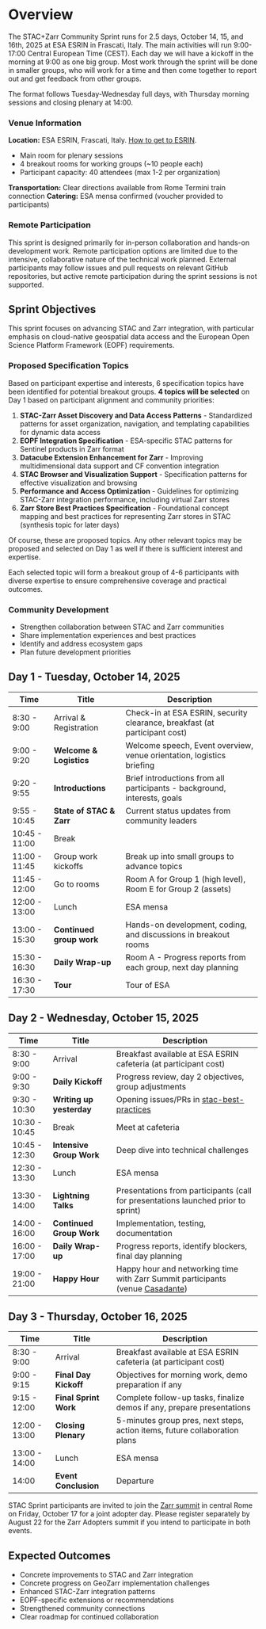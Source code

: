 # Overview

The STAC+Zarr Community Sprint runs for 2.5 days, October 14, 15, and 16th, 2025 at ESA ESRIN in Frascati, Italy. The main activities will run 9:00-17:00 Central European Time (CEST). Each day we will have a kickoff in the morning at 9:00 as one big group. Most work through the sprint will be done in smaller groups, who will work for a time and then come together to report out and get feedback from other groups.

The format follows Tuesday-Wednesday full days, with Thursday morning sessions and closing plenary at 14:00.

### Venue Information

**Location:** ESA ESRIN, Frascati, Italy. [How to get to ESRIN](https://www.esa.int/About_Us/ESRIN/Getting_to_ESRIN).

- Main room for plenary sessions
- 4 breakout rooms for working groups (~10 people each)
- Participant capacity: 40 attendees (max 1-2 per organization)

**Transportation:** Clear directions available from Rome Termini train connection
**Catering:** ESA mensa confirmed (voucher provided to participants)

### Remote Participation

This sprint is designed primarily for in-person collaboration and hands-on development work. Remote participation options are limited due to the intensive, collaborative nature of the technical work planned. External participants may follow issues and pull requests on relevant GitHub repositories, but active remote participation during the sprint sessions is not supported.

## Sprint Objectives

This sprint focuses on advancing STAC and Zarr integration, with particular emphasis on cloud-native geospatial data access and the European Open Science Platform Framework (EOPF) requirements.

### Proposed Specification Topics

Based on participant expertise and interests, 6 specification topics have been identified for potential breakout groups. **4 topics will be selected** on Day 1 based on participant alignment and community priorities:

1. **STAC-Zarr Asset Discovery and Data Access Patterns** - Standardized patterns for asset organization, navigation, and templating capabilities for dynamic data access
2. **EOPF Integration Specification** - ESA-specific STAC patterns for Sentinel products in Zarr format
3. **Datacube Extension Enhancement for Zarr** - Improving multidimensional data support and CF convention integration
4. **STAC Browser and Visualization Support** - Specification patterns for effective visualization and browsing
5. **Performance and Access Optimization** - Guidelines for optimizing STAC-Zarr integration performance, including virtual Zarr stores
6. **Zarr Store Best Practices Specification** - Foundational concept mapping and best practices for representing Zarr stores in STAC (synthesis topic for later days)

Of course, these are proposed topics. Any other relevant topics may be proposed and selected on Day 1 as well if there is sufficient interest and expertise.

Each selected topic will form a breakout group of 4-6 participants with diverse expertise to ensure comprehensive coverage and practical outcomes.

### Community Development

- Strengthen collaboration between STAC and Zarr communities
- Share implementation experiences and best practices
- Identify and address ecosystem gaps
- Plan future development priorities

## Day 1 - Tuesday, October 14, 2025

| **Time**      | **Title**                | **Description**                                                            |
| ------------- | ------------------------ | -------------------------------------------------------------------------- |
| 8:30 - 9:00   | Arrival & Registration   | Check-in at ESA ESRIN, security clearance, breakfast (at participant cost) |
| 9:00 - 9:20   | **Welcome & Logistics**  | Welcome speech, Event overview, venue orientation, logistics briefing      |
| 9:20 - 9:55   | **Introductions**        | Brief introductions from all participants - background, interests, goals   |
| 9:55 - 10:45  | **State of STAC & Zarr** | Current status updates from community leaders                              |
| 10:45 - 11:00 | Break                    |                                                                            |
| 11:00 - 11:45 | Group work kickoffs      | Break up into small groups to advance topics                               |
| 11:45 - 12:00 | Go to rooms              | Room A for Group 1 (high level), Room E for Group 2 (assets)     
| 12:00 - 13:00 | Lunch                    | ESA mensa                                                                  |
| 13:00 - 15:30 | **Continued group work** | Hands-on development, coding, and discussions in breakout rooms            |
| 15:30 - 16:30 | **Daily Wrap-up**        | Room A - Progress reports from each group, next day planning               |
| 16:30 - 17:30 | **Tour**                 | Tour of ESA                                                                |

## Day 2 - Wednesday, October 15, 2025

| **Time**      | **Title**                | **Description**                                                                                                             |
| ------------- | ------------------------ | --------------------------------------------------------------------------------------------------------------------------- |
| 8:30 - 9:00   | Arrival                  | Breakfast available at ESA ESRIN cafeteria (at participant cost)                                                            |
| 9:00 - 9:30   | **Daily Kickoff**        | Progress review, day 2 objectives, group adjustments                                                                        |
| 9:30 - 10:30  | **Writing up yesterday** | Opening issues/PRs in [stac-best-practices](https://github.com/radiantearth/stac-best-practices/)                           |
| 10:30 - 10:45 | Break                    | Meet at cafeteria                                                                                                           |
| 10:45 - 12:30 | **Intensive Group Work** | Deep dive into technical challenges                                                                                         |
| 12:30 - 13:30 | Lunch                    | ESA mensa                                                                                                                   |
| 13:30 - 14:00 | **Lightning Talks**      | Presentations from participants (call for presentations launched prior to sprint)                                           |
| 14:00 - 16:00 | **Continued Group Work** | Implementation, testing, documentation                                                                                      |
| 16:00 - 17:00 | **Daily Wrap-up**        | Progress reports, identify blockers, final day planning                                                                     |
| 19:00 - 21:00 | **Happy Hour**           | Happy hour and networking time with Zarr Summit participants (venue [Casadante](https://maps.app.goo.gl/ngFdeu2h1Maxgxej6)) |

## Day 3 - Thursday, October 16, 2025

| **Time**      | **Title**             | **Description**                                                            |
| ------------- | --------------------- | -------------------------------------------------------------------------- |
| 8:30 - 9:00   | Arrival               | Breakfast available at ESA ESRIN cafeteria (at participant cost)           |
| 9:00 - 9:15   | **Final Day Kickoff** | Objectives for morning work, demo preparation if any                       |
| 9:15 - 12:00  | **Final Sprint Work** | Complete follow-up tasks, finalize demos if any, prepare presentations     |
| 12:00 - 13:00 | **Closing Plenary**   | 5-minutes group pres, next steps, action items, future collaboration plans |
| 13:00 - 14:00 | Lunch                 | ESA mensa                                                                  |
| 14:00         | **Event Conclusion**  | Departure                                                                  |

STAC Sprint participants are invited to join the [Zarr summit](https://zarr-summit-2025.netlify.app/) in central Rome on Friday, October 17 for a joint adopter day.
Please register separately by August 22 for the Zarr Adopters summit if you intend to participate in both events.

## Expected Outcomes

- Concrete improvements to STAC and Zarr integration
- Concrete progress on GeoZarr implementation challenges
- Enhanced STAC-Zarr integration patterns
- EOPF-specific extensions or recommendations
- Strengthened community connections
- Clear roadmap for continued collaboration
